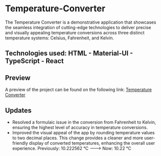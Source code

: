 # Temperature-Converter
The Temperature Converter is a demonstrative application that showcases the seamless integration of cutting-edge technologies to deliver precise and visually appealing temperature conversions across three distinct temperature systems: Celsius, Fahrenheit, and Kelvin.

## Technologies used: HTML - Material-UI - TypeScript - React
## Preview
A preview of the project can be found on the following link: [Temperature Converter](https://n-tahiri.github.io/Temperature-Converter/)

## Updates
- Resolved a formulaic issue in the conversion from Fahrenheit to Kelvin, ensuring the highest level of accuracy in temperature conversions.
- Improved the visual appeal of the app by rounding temperature values to two decimal places. This change provides a cleaner and more user-friendly display of converted temperatures, enhancing the overall user experience. Previously: 10.222562 °C ---> Now: 10.22 °C
